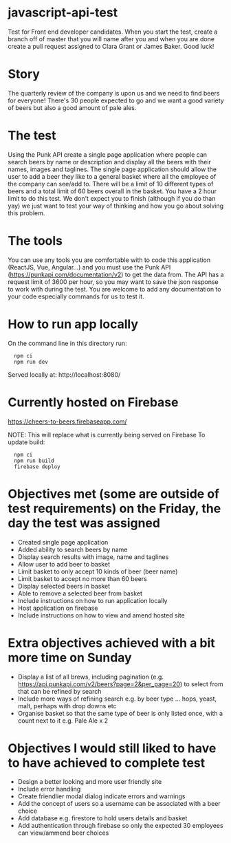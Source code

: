 # javascript-api-test
Test for Front end developer candidates. When you start the test, create a branch off of master that you will name after you and when you are done create a pull request assigned to Clara Grant or James Baker. Good luck!

# Story
The quarterly review of the company is upon us and we need to find beers for everyone! There's 30 people expected to go and we want a good variety of beers but also a good amount of pale ales.

# The test
Using the Punk API create a single page application where people can search beers by name or description and display all the beers with their names, images and taglines. The single page application should allow the user to add a beer they like to a general basket where all the employee of the company can see/add to. There will be a limit of 10 different types of beers and a total limit of 60 beers overall in the basket. You have a 2 hour limit to do this test. We don't expect you to finish (although if you do than yay) we just want to test your way of thinking and how you go about solving this problem.

# The tools
You can use any tools you are comfortable with to code this application (ReactJS, Vue, Angular...) and you must use the Punk API (https://punkapi.com/documentation/v2) to get the data from. The API has a request limit of 3600 per hour, so you may want to save the json response to work with during the test. You are welcome to add any documentation to your code especially commands for us to test it.


# How to run app locally

On the command line in this directory run:
```
  npm ci
  npm run dev
```

Served locally at: http://localhost:8080/

# Currently hosted on Firebase
https://cheers-to-beers.firebaseapp.com/

NOTE: This will replace what is currently being served on Firebase
To update build:
```
  npm ci
  npm run build
  firebase deploy
```


# Objectives met (some are outside of test requirements) on the Friday, the day the test was assigned
* Created single page application
* Added ability to search beers by name
* Display search results with image, name and taglines
* Allow user to add beer to basket
* Limit basket to only accept 10 kinds of beer (beer name)
* Limit basket to accept no more than 60 beers
* Display selected beers in basket
* Able to remove a selected beer from basket
* Include instructions on how to run application locally
* Host application on firebase
* Include instructions on how to view and amend hosted site

# Extra objectives achieved with a bit more time on Sunday
* Display a list of all brews, including pagination (e.g. https://api.punkapi.com/v2/beers?page=2&per_page=20) to select from that can be refined by search
* Include more ways of refining search e.g. by beer type ... hops, yeast, malt, perhaps with drop downs etc
* Organise basket so that the same type of beer is only listed once, with a count next to it
e.g. Pale Ale x 2

# Objectives I would still liked to have to have achieved to complete test
* Design a better looking and more user friendly site
* Include error handling
* Create friendlier modal dialog indicate errors and warnings
* Add the concept of users so a username can be associated with a beer choice
* Add database e.g. firestore to hold users details and basket
* Add authentication through firebase so only the expected 30 employees can view/ammend beer choices
